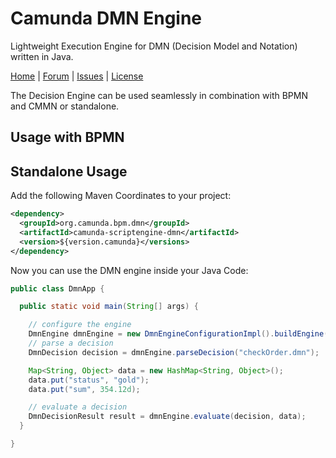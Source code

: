Camunda DMN Engine
==================

Lightweight Execution Engine for DMN (Decision Model and Notation) written in Java.

<p>
  <a href="http://camunda.org/">Home</a> |
  <a href="http://camunda.org/community/forum.html">Forum</a> |
  <a href="https://app.camunda.com/jira/browse/CAM">Issues</a> |
  <a href="LICENSE">License</a>
</p>

The Decision Engine can be used seamlessly in combination with BPMN and CMMN or standalone.

## Usage with BPMN

## Standalone Usage

Add the following Maven Coordinates to your project:

```xml
<dependency>
  <groupId>org.camunda.bpm.dmn</groupId>
  <artifactId>camunda-scriptengine-dmn</artifactId>
  <version>${version.camunda}</versions>
</dependency>
```

Now you can use the DMN engine inside your Java Code:

```java
public class DmnApp {

  public static void main(String[] args) {

    // configure the engine
    DmnEngine dmnEngine = new DmnEngineConfigurationImpl().buildEngine();
    // parse a decision
    DmnDecision decision = dmnEngine.parseDecision("checkOrder.dmn");

    Map<String, Object> data = new HashMap<String, Object>();
    data.put("status", "gold");
    data.put("sum", 354.12d);

    // evaluate a decision
    DmnDecisionResult result = dmnEngine.evaluate(decision, data);
  }

}
```

